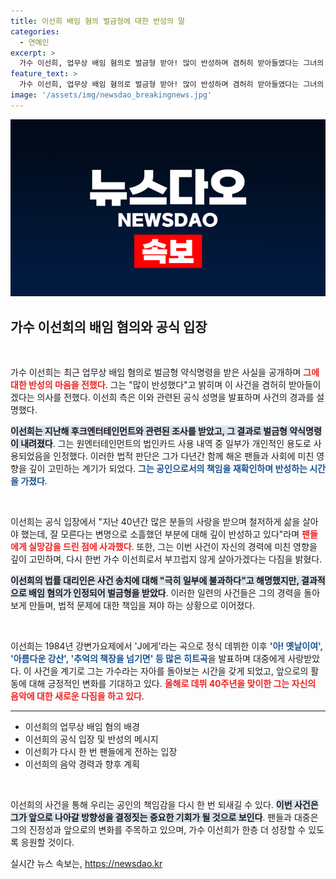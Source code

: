 ```yaml
---
title: 이선희 배임 혐의 벌금형에 대한 반성의 말
categories:
  - 연예인
excerpt: >
  가수 이선희, 업무상 배임 혐의로 벌금형 받아! 많이 반성하며 겸허히 받아들였다는 그녀의 소회가 팬들을 안타깝게 하고 있다. 40년간의 경력을 뒤로하고, 음악으로 한층 더 성숙한 모습으로 돌아올 이선희의 이야기, 궁금하지 않나요?
feature_text: >
  가수 이선희, 업무상 배임 혐의로 벌금형 받아! 많이 반성하며 겸허히 받아들였다는 그녀의 소회가 팬들을 안타깝게 하고 있다. 40년간의 경력을 뒤로하고, 음악으로 한층 더 성숙한 모습으로 돌아올 이선희의 이야기, 궁금하지 않나요?
image: '/assets/img/newsdao_breakingnews.jpg'
---
```


<p><img src="/assets/img/newsdao_breakingnews.jpg" alt="implanttips 속보" /></p>

<h2 data-ke-size="size26">가수 이선희의 배임 혐의와 공식 입장</h2>

<p data-ke-size="size16">&nbsp;</p>

<p>가수 이선희는 최근 업무상 배임 혐의로 벌금형 약식명령을 받은 사실을 공개하며 <b><span style="color: #ee2323;">그에 대한 반성의 마음을 전했다</span></b>. 그는 "많이 반성했다"고 밝히며 이 사건을 겸허히 받아들이겠다는 의사를 전했다. 이선희 측은 이와 관련된 공식 성명을 발표하며 사건의 경과를 설명했다. </p>

<p><b><span style="background-color: #21538527;">이선희는 지난해 후크엔터테인먼트와 관련된 조사를 받았고, 그 결과로 벌금형 약식명령이 내려졌다</span></b>. 그는 원엔터테인먼트의 법인카드 사용 내역 중 일부가 개인적인 용도로 사용되었음을 인정했다. 이러한 법적 판단은 그가 다년간 함께 해온 팬들과 사회에 미친 영향을 깊이 고민하는 계기가 되었다. <b><span style="color: #1a5490;">그는 공인으로서의 책임을 재확인하며 반성하는 시간을 가졌다</span></b>.</p>

<p data-ke-size="size16">&nbsp;</p>

<p>이선희는 공식 입장에서 "지난 40년간 많은 분들의 사랑을 받으며 철저하게 삶을 살아야 했는데, 잘 모른다는 변명으로 소흘했던 부분에 대해 깊이 반성하고 있다"라며 <b><span style="color: #ee2323;">팬들에게 실망감을 드린 점에 사과했다</span></b>. 또한, 그는 이번 사건이 자신의 경력에 미친 영향을 깊이 고민하며, 다시 한번 가수 이선희로서 부끄럽지 않게 살아가겠다는 다짐을 밝혔다.</p>

<p><b><span style="background-color: #21538527;">이선희의 법률 대리인은 사건 송치에 대해 "극히 일부에 불과하다"고 해명했지만, 결과적으로 배임 혐의가 인정되어 벌금형을 받았다</span></b>. 이러한 일련의 사건들은 그의 경력을 돌아보게 만들며, 법적 문제에 대한 책임을 져야 하는 상황으로 이어졌다. </p>

<p data-ke-size="size16">&nbsp;</p>

<p>이선희는 1984년 강변가요제에서 'J에게'라는 곡으로 정식 데뷔한 이후 <b><span style="color: #1a5490;">'아! 옛날이여', '아름다운 강산', '추억의 책장을 넘기면' 등 많은 히트곡</span></b>을 발표하며 대중에게 사랑받았다. 이 사건을 계기로 그는 가수라는 자아를 돌아보는 시간을 갖게 되었고, 앞으로의 활동에 대해 긍정적인 변화를 기대하고 있다. <b><span style="color: #ee2323;">올해로 데뷔 40주년을 맞이한 그는 자신의 음악에 대한 새로운 다짐을 하고 있다</span></b>.</p>

<hr>

<ul>
    <li>이선희의 업무상 배임 혐의 배경</li>
    <li>이선희의 공식 입장 및 반성의 메시지</li>
    <li>이선희가 다시 한 번 팬들에게 전하는 입장</li>
    <li>이선희의 음악 경력과 향후 계획</li>
</ul>

<p data-ke-size="size16">&nbsp;</p> 

<p>이선희의 사건을 통해 우리는 공인의 책임감을 다시 한 번 되새길 수 있다. <b><span style="background-color: #21538527;">이번 사건은 그가 앞으로 나아갈 방향성을 결정짓는 중요한 기회가 될 것으로 보인다</span></b>. 팬들과 대중은 그의 진정성과 앞으로의 변화를 주목하고 있으며, 가수 이선희가 한층 더 성장할 수 있도록 응원할 것이다.</p>
실시간 뉴스 속보는, <a href="https://newsdao.kr" rel="dofollow">https://newsdao.kr</a>


